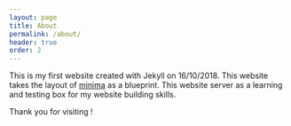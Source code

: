 ```yaml
---
layout: page
title: About
permalink: /about/
header: true
order: 2
---
```

This is my first website created with Jekyll on 16/10/2018. This website takes the layout of [minima](https://github.com/jekyll/minima) as a blueprint. This website server as a learning and testing box for my website building skills. 

Thank you for visiting !